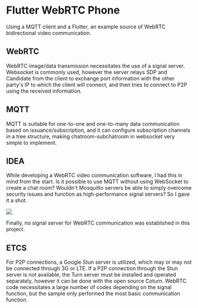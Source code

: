 # Flutter WebRTC Phone 

Using a MQTT client and a Flutter, an example source of WebRTC bidirectional video communication.

## WebRTC

WebRTC image/data transmission necessitates the use of a signal server. Websocket is commonly used, however the server relays SDP and Candidate from the client to exchange port information with the other party's IP to which the client will connect, and then tries to connect to P2P using the received information.

## MQTT

MQTT is suitable for one-to-one and one-to-many data communication based on issuance/subscription, and it can configure subscription channels in a tree structure, making chatroom-subchatroom in websocket very simple to implement.

## IDEA

While developing a WebRTC video communication software, I had this in mind from the start. Is it possible to use MQTT without using WebSocket to create a chat room? Wouldn't Mosquitto servers be able to simply overcome security issues and function as high-performance signal servers? So I gave it a shot.

![](http://practical.kr/wp-content/uploads/2021/12/1638688086230-1.jpg)

Finally, no signal server for WebRTC communication was established in this project.

## ETCS

For P2P connections, a Google Stun server is utilized, which may or may not be connected through 3G or LTE. If a P2P connection through the Stun server is not available, the Turn server must be installed and operated separately, however it can be done with the open source Coturn.
WebRTC code necessitates a large number of codes depending on the signal function, but the sample only performed the most basic communication function.